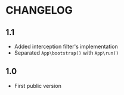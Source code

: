 CHANGELOG
=========

1.1
---

 * Added interception filter's implementation
 * Separated `App\bootstrap()` with `App\run()`

1.0
---

 * First public version